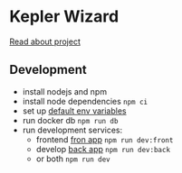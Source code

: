 # Kepler Wizard

[Read about project](./TASK.md)

## Development

-   install nodejs and npm
-   install node dependencies `npm ci`
-   set up [default env variables](./.env)
-   run docker db `npm run db`
-   run development services:
    -   frontend [fron app](./packages/front/src/main.tsx) `npm run dev:front`
    -   develop [back app](./packages/back/src/main.ts) `npm run dev:back`
    -   or both `npm run dev`
